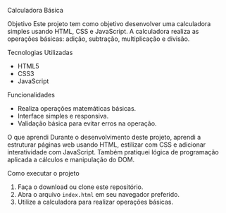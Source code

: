 Calculadora Básica

 Objetivo
Este projeto tem como objetivo desenvolver uma calculadora simples usando HTML, CSS e JavaScript. A calculadora realiza as operações básicas: adição, subtração, multiplicação e divisão.

 Tecnologias Utilizadas
- HTML5
- CSS3
- JavaScript

 Funcionalidades
- Realiza operações matemáticas básicas.
- Interface simples e responsiva.
- Validação básica para evitar erros na operação.

 O que aprendi
Durante o desenvolvimento deste projeto, aprendi a estruturar páginas web usando HTML, estilizar com CSS e adicionar interatividade com JavaScript. Também pratiquei lógica de programação aplicada a cálculos e manipulação do DOM.

 Como executar o projeto
1. Faça o download ou clone este repositório.
2. Abra o arquivo `index.html` em seu navegador preferido.
3. Utilize a calculadora para realizar operações básicas.


